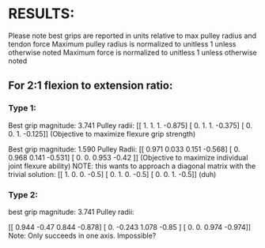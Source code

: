 # RESULTS:

Please note best grips are reported in units relative to max pulley radius and tendon force
Maximum pulley radius is normalized to unitless 1 unless otherwise noted
Maximum force         is normalized to unitless 1 unless otherwise noted

## For 2:1 flexion to extension ratio:

### Type 1:

Best grip magnitude: 3.741
Pulley radii:
[[ 1.     1.     1.    -0.875]
 [ 0.     1.     1.    -0.375]
 [ 0.     0.     1.    -0.125]]
(Objective to maximize flexure grip strength)

Best grip magnitude: 1.590
Pulley Radii:
[[ 0.971  0.033  0.151 -0.568]
 [ 0.     0.968  0.141 -0.531]
 [ 0.     0.     0.953 -0.42 ]]
(Objective to maximize individual joint flexure ability)
NOTE: this wants to approach a diagonal matrix with the trivial solution:
[[ 1.     0.     0.    -0.5]
 [ 0.     1.     0.    -0.5]
 [ 0.     0.     1.    -0.5]]
(duh)

### Type 2:

best grip magnitude: 3.741
Pulley radii:

[[ 0.944 -0.47   0.844 -0.878]
 [ 0.    -0.243  1.078 -0.85 ]
 [ 0.     0.     0.974 -0.974]]
Note: Only succeeds in one axis. Impossible?
